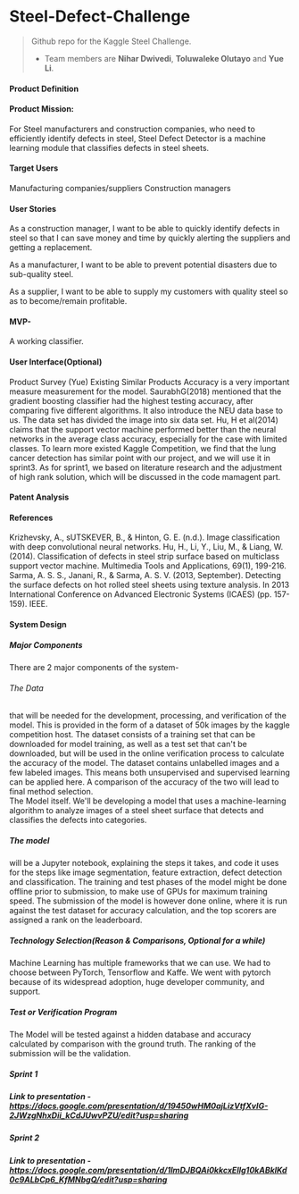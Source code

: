 # Steel-Defect-Challenge
> Github repo for the Kaggle Steel Challenge.  
>
> - Team members are **Nihar Dwivedi**, **Toluwaleke Olutayo** and **Yue Li**.<br/>

#### Product Definition<br/>

#### Product Mission: <br/>
For Steel manufacturers and construction companies, who need to efficiently identify defects in steel, Steel Defect Detector is a machine learning module that classifies defects in steel sheets.<br/>

#### Target Users <br/>
Manufacturing companies/suppliers
Construction managers<br/>

#### User Stories <br/>
As a construction manager, I want to be able to quickly identify defects in steel so that I can save money and time by quickly alerting the suppliers and getting a replacement.

As a manufacturer, I want to be able to prevent potential disasters due to sub-quality steel. 

As a supplier, I want to be able to supply my customers with quality steel so as to become/remain profitable.

#### MVP-<br/>
A working classifier.

#### User Interface(Optional)<br/>
Product Survey (Yue)
Existing Similar Products
Accuracy is a very important measure measurement for the model. SaurabhG(2018) mentioned that the gradient boosting classifier had the highest testing accuracy, after comparing five different algorithms. It also introduce the NEU data base to us. The data set  has divided the image into six data set.
Hu, H et al(2014) claims that the support vector machine performed better than the neural networks in the average class accuracy, especially for the case with limited classes. 
To learn more existed Kaggle Competition, we find that the lung cancer detection has similar point with our project, and we will use it in sprint3. As for sprint1, we based on literature research and the adjustment of high rank solution, which will be discussed in the code mamagent part.<br/>

#### Patent Analysis<br/>

#### References<br/>
Krizhevsky, A., sUTSKEVER, B., & Hinton, G. E. (n.d.). Image classification with deep convolutional neural networks.
Hu, H., Li, Y., Liu, M., & Liang, W. (2014). Classification of defects in steel strip surface based on multiclass support vector machine. Multimedia Tools and Applications, 69(1), 199-216.<br/>
Sarma, A. S. S., Janani, R., & Sarma, A. S. V. (2013, September). Detecting the surface defects on hot rolled steel sheets using texture analysis. In 2013 International Conference on Advanced Electronic Systems (ICAES) (pp. 157-159). IEEE.<br/>

#### System Design<br/>

##### Major Components<br/>

There are 2 major components of the system-<br/>

###### The Data <br/>
that will be needed for the development, processing, and verification of the model. 
 This is provided in the form of a dataset of 50k images by the kaggle competition host.
The dataset consists of a training set that can be downloaded for model training, as well as a test set that can't be downloaded, but will be used in the online verification process to calculate the accuracy of the model.
The dataset contains unlabelled images and a few labeled images. This means both unsupervised and supervised learning can be applied here. A comparison of the accuracy of the two will lead to final method selection.<br/>
The Model itself. We'll be developing a model that uses a machine-learning algorithm to analyze images of a steel sheet surface that detects and classifies the defects into categories.<br/>
##### The model <br/>
will be a Jupyter notebook, explaining the steps it takes, and code it uses for the steps like image segmentation, feature extraction, defect detection and classification.
The training and test phases of the model might be done offline prior to submission, to make use of GPUs for maximum training speed.
The submission of the model is however done online, where it is run against the test dataset for accuracy calculation, and the top scorers are assigned a rank on the leaderboard.<br/>

##### Technology Selection(Reason & Comparisons, Optional for a while)
Machine Learning has multiple frameworks that we can use. We had to choose between PyTorch, Tensorflow and Kaffe. We went with pytorch because of its widespread adoption, huge developer community, and support.<br/>

##### Test or Verification Program
The Model will be tested against a hidden database and accuracy calculated by comparison with the ground truth. The ranking of the submission will be the validation.

##### Sprint 1
##### Link to presentation - https://docs.google.com/presentation/d/19450wHM0ajLizVtfXvIG-2JWzgNhxDii_kCdJUwvPZU/edit?usp=sharing

##### Sprint 2
##### Link to presentation - https://docs.google.com/presentation/d/1ImDJBQAi0kkcxEllg10kABklKd0c9ALbCp6_KfMNbgQ/edit?usp=sharing

